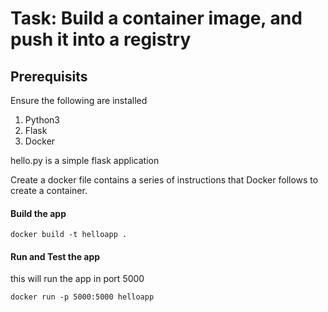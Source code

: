 # Task: Build a container image, and push it into a registry

## Prerequisits
Ensure the following are installed
1. Python3 
2. Flask
3. Docker


hello.py is a simple flask application 

Create a docker file contains a series of instructions that Docker follows to create a container.

#### Build the app
```
docker build -t helloapp .
```
#### Run and Test the app
this will run the app in port 5000

```
docker run -p 5000:5000 helloapp

```

```

```